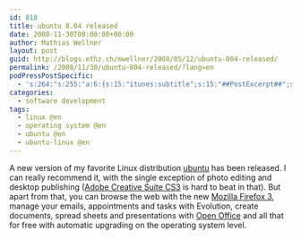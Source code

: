 ```yaml
---
id: 818
title: ubuntu 8.04 released
date: 2008-11-30T00:00:00+00:00
author: Mathias Wellner
layout: post
guid: http://blogs.ethz.ch/mwellner/2008/05/12/ubuntu-804-released/
permalink: /2008/11/30/ubuntu-804-released/?lang=en
podPressPostSpecific:
  - 's:264:"s:255:"a:6:{s:15:"itunes:subtitle";s:15:"##PostExcerpt##";s:14:"itunes:summary";s:15:"##PostExcerpt##";s:15:"itunes:keywords";s:17:"##WordPressCats##";s:13:"itunes:author";s:10:"##Global##";s:15:"itunes:explicit";s:7:"Default";s:12:"itunes:block";s:7:"Default";}";";'
categories:
  - software development
tags:
  - linux @en
  - operating system @en
  - ubuntu @en
  - ubuntu-linux @en
---
```

A new version of my favorite Linux distribution [ubuntu](http://www.ubuntu.com/) has been released. I can really recommend it, with the single exception of photo editing and desktop publishing ([Adobe Creative Suite CS3](http://www.adobe.com/de/products/creativesuite/) is hard to beat in that). But apart from that, you can browse the web with the new [Mozilla Firefox 3](http://www.mozilla.com/en-US/firefox/all-beta.html), manage your emails, appointments and tasks with Evolution, create documents, spread sheets and presentations with [Open Office](http://www.openoffice.org/) and all that for free with automatic upgrading on the operating system level.